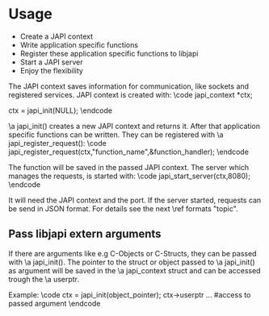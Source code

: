 
# Usage

* Create a JAPI context
* Write application specific functions
* Register these application specific functions to libjapi
* Start a JAPI server
* Enjoy the flexibility

The JAPI context saves information for communication, like sockets and registered services. JAPI context is created with:
\code
japi_context *ctx;

ctx = japi_init(NULL);
\endcode

\a japi_init() creates a new JAPI context and returns it. After that application specific functions can be written. They can be registered with \a japi_register_request():
\code
japi_register_request(ctx,"function_name",&function_handler);
\endcode

The function will be saved in the passed JAPI context. The server which manages the requests, is started with:
\code
japi_start_server(ctx,8080);
\endcode

It will need the JAPI context and the port. If the server started, requests can be send in JSON format. For details see the next \ref formats "topic".

## Pass libjapi extern arguments
If there are arguments like e.g C-Objects or C-Structs, they can be passed with \a japi_init(). The pointer to the struct or object passed to \a japi_init() as argument will be saved in the \a japi_context struct and can be accessed trough the \a userptr.

Example:
\code
ctx = japi_init(object_pointer);
ctx->userptr ... #access to passed argument
\endcode

